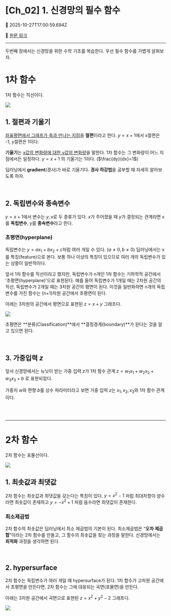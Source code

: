 # [Ch_02] 1. 신경망의 필수 함수

📅 2025-10-27T17:00:59.694Z

🔗 [원문 링크](https://velog.io/@son-dan-ha/Ch02-1.-신경망의-필수-함수)

---

두번째 장에서는 신경망을 위한 수학 기초를 복습한다. 우선 필수 함수를 가볍게 살펴보자.

# 1차 함수

1차 함수는 직선이다. 

![](https://velog.velcdn.com/images/son-dan-ha/post/bb0c2ac1-37b1-4605-aa29-77fc7a37815a/image.png)


## 1. 절편과 기울기

<u>좌표평면에서 그래프가 축과 만나는 지점</u>을 **절편**이라고 한다. $y=x+1$에서 x절편은 -1, y절편은 1이다. 

**기울기**는 <u>x값의 변화량에 대한 y값의 변화량</u>을 말한다. 1차 함수는 그 변화량이 어느 지점에서든 일정하다. $y=x+1$ 의 기울기는 1이다. ($\frac{dy}{dx}=1$)

딥러닝에서 **gradient**(경사)가 바로 기울기다. **경사 하강법**을 공부할 때 자세히 알아보도록 하자. 



<br>

## 2. 독립변수와 종속변수

$y=x+1$에서 변수는 $y, x$로 두 종류가 있다. $x$가 주어졌을 때 $y$가 결정되는 관계라면 x를 **독립변수**, y를 **종속변수**라고 한다. 

### 초평면(hyperplane)
독립변수는 $y=ax_1+bx_2+c$처럼 여러 개일 수 있다. ($a\neq0, b\neq0$) 딥러닝에서는 x를 특징(feature)으로 본다. 보통 하나 이상의 특징이 있으므로 여러 개의 독립변수가 있는 상황이 일반적이다. 

앞서 1차 함수를 직선이라고 했지만, 독립변수가 n개인 1차 함수는 기하학적 공간에서 ‘초평면(hyperplane)’으로 표현된다.
예를 들어 독립변수가 1개일 때는 2차원 공간의 직선, 독립변수가 2개일 때는 3차원 공간의 평면이 된다. 이것을 일반화하면 n개의 독립변수를 가진 함수는 (n+1)차원 공간에서 초평면이 된다.

아래는 3차원의 공간에서 평면으로 표현된 $z=x+y$ 그래프다.

![](https://velog.velcdn.com/images/son-dan-ha/post/230688d2-191d-4f87-b218-41f59c793ff1/image.png)

초평면은 **분류(Classification)**에서 **결정경계(boundary)**가 된다는 것을 알고 있으면 된다. 


<br>

## 3. 가중입력 $z$

앞서 신경망에서는 뉴닛이 받는 가중 입력 $z$가 1차 함수 관계 $z=w_1x_1+w_2x_2+w_3x_3+b$ 로 표현되었다. 

가중치 $w$와 편향 $b$를 상수 파라미터라고 보면 가중 입력 $z$는 $x_1, x_2,x_3$와 1차 함수 관계이다.



<br><br>

---

# 2차 함수

2차 함수는 포물선이다. 

![](https://velog.velcdn.com/images/son-dan-ha/post/1125ea1f-af5e-4ea9-b8ae-c16ea6e089a7/image.png)


## 1. 최솟값과 최댓값

2차 함수는 최솟값과 최댓값을 갖는다는 특징이 있다. $y=x^2-1$ 처럼 최대차항이 양수라면 최솟값이 존재하고 $y=-x^2+1$ 처럼 음수라면 최댓값이 존재한다.

### 최소제곱법

2차 함수의 최솟값은 딥러닝에서 최소 제곱법의 기본이 된다. 최소제곱법은 “**오차 제곱합**”이라는 2차 함수를 만들고,
그 함수의 최솟값을 찾는 과정을 말한다. 신경망에서는 **최적화** 과정을 생각하면 된다. 


<br>

## 2. hypersurface

2차 함수는 독립변수가 여러 개일 때 hypersurface가 된다. 1차 함수가 고차원 공간에서 초평면을 만든다면, 2차 함수는 그에 대응되는 곡면(포물면)을 만든다.

아래는 3차원 공간에서 곡면으로 표현된 $z=x^2+y^2-2$ 그래프다.

![](https://velog.velcdn.com/images/son-dan-ha/post/d04da4d0-dcb3-4882-8fa8-3a2d33b8d6e0/image.png)


























